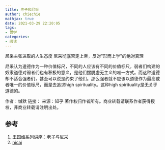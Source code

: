 ```yaml
---
title: 老子和尼采
author: chiechie
mathjax: true
date: 2021-03-29 22:20:05
tags:
- 哲学
categories:
- 阅读
--- 
```


尼采主张进取的人生态度
尼采彻底否定上帝，反对"形而上学"的绝对真理

尼采认为道德作为一种价值标尺，不同的人应该有不同的价值标尺，弱者们构建的奴隶道德对弱者们也有积极的意义，是他们摆脱虚无主义的唯一方式。而这种道德却不适合强者们，甚至可以说是约束了他们。那么强者就不应该以道德作为最高或者唯一的价值标尺，而是去追求high spirituality。这种high spirituality是无关乎道德的。

作者：缄默
链接：
来源：知乎
著作权归作者所有。商业转载请联系作者获得授权，非商业转载请注明出处。




## 参考
1. [王国维系列讲座：老子与尼采](https://www.bilibili.com/video/BV11b411s712)
2. [nicai](https://www.zhihu.com/question/438577409/answer/1669794401)